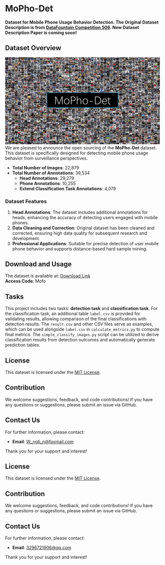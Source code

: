 # MoPho-Det

**Dataset for Mobile Phone Usage Behavior Detection. The Original Dataset Description is from [DataFountain Competition 506](https://www.datafountain.cn/competitions/506). 
New Dataset Description Paper is coming soon!**

## Dataset Overview

![MoPho-Det Example Image](/main.png)
We are pleased to announce the open sourcing of the **MoPho-Det** dataset. This dataset is specifically designed for detecting mobile phone usage behavior from surveillance perspectives.

- **Total Number of Images**: 22,879
- **Total Number of Annotations**: 39,534
  - **Head Annotations**: 29,279
  - **Phone Annotations**: 10,255
  - **Extend Classification Task Annotations**: 4,079

### Dataset Features

1. **Head Annotations**: The dataset includes additional annotations for heads, enhancing the accuracy of detecting users engaged with mobile phones.
2. **Data Cleaning and Correction**: Original dataset has been cleaned and corrected, ensuring high data quality for subsequent research and development.
3. **Professional Applications**: Suitable for precise detection of user mobile phone behavior and supports distance-based hard sample mining.

## Download and Usage

The dataset is available at: [Download Link](https://pan.baidu.com/s/1_xjDuK9FvhguqoMwjAIlIA?pwd=Mofo)  
**Access Code**: Mofo

## Tasks

This project includes two tasks: **detection task** and **classification task**. For the classification task, an additional table `label.csv` is provided for validating results, allowing comparison of the final classifications with detection results. The `result.csv` and other CSV files serve as examples, which can be used alongside `label.csv` in `calculate_metrics.py` to compute final metrics. The `simple_classify_images.py` script can be utilized to derive classification results from detection outcomes and automatically generate prediction tables.

## License

This dataset is licensed under the [MIT License](LICENSE).

## Contribution

We welcome suggestions, feedback, and code contributions! If you have any questions or suggestions, please submit an issue via GitHub.

## Contact Us

For further information, please contact:

- **Email**: W_ngti_n@foxmail.com

Thank you for your support and interest!


## License

This dataset is licensed under the [MIT License](LICENSE).

## Contribution

We welcome suggestions, feedback, and code contributions! If you have any questions or suggestions, please submit an issue via GitHub.

## Contact Us

For further information, please contact:

- **Email**: 3296721906@qq.com

Thank you for your support and interest!
